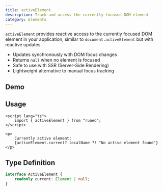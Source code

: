 ```yaml
---
title: activeElement
description: Track and access the currently focused DOM element
category: Elements
---
```


<script>
import Demo from '$lib/components/demos/active-element.svelte';
</script>

`activeElement` provides reactive access to the currently focused DOM element in your application,
similar to `document.activeElement` but with reactive updates.

- Updates synchronously with DOM focus changes
- Returns `null` when no element is focused
- Safe to use with SSR (Server-Side Rendering)
- Lightweight alternative to manual focus tracking

## Demo

<Demo />

## Usage

```svelte
<script lang="ts">
	import { activeElement } from "runed";
</script>

<p>
	Currently active element:
	{activeElement.current?.localName ?? "No active element found"}
</p>
```

## Type Definition

```ts
interface ActiveElement {
	readonly current: Element | null;
}
```
